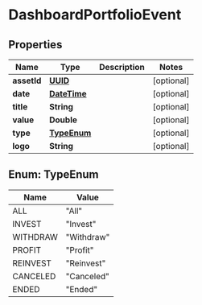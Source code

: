 
# DashboardPortfolioEvent

## Properties
Name | Type | Description | Notes
------------ | ------------- | ------------- | -------------
**assetId** | [**UUID**](UUID.md) |  |  [optional]
**date** | [**DateTime**](DateTime.md) |  |  [optional]
**title** | **String** |  |  [optional]
**value** | **Double** |  |  [optional]
**type** | [**TypeEnum**](#TypeEnum) |  |  [optional]
**logo** | **String** |  |  [optional]


<a name="TypeEnum"></a>
## Enum: TypeEnum
Name | Value
---- | -----
ALL | &quot;All&quot;
INVEST | &quot;Invest&quot;
WITHDRAW | &quot;Withdraw&quot;
PROFIT | &quot;Profit&quot;
REINVEST | &quot;Reinvest&quot;
CANCELED | &quot;Canceled&quot;
ENDED | &quot;Ended&quot;



